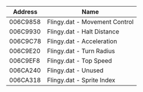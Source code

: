 | Address  | Name                          |
|----------|-------------------------------|
| 006C9858 | Flingy.dat - Movement Control |
| 006C9930 | Flingy.dat - Halt Distance    |
| 006C9C78 | Flingy.dat - Acceleration     |
| 006C9E20 | Flingy.dat - Turn Radius      |
| 006C9EF8 | Flingy.dat - Top Speed       |
| 006CA240 | Flingy.dat - Unused          |
| 006CA318 | Flingy.dat - Sprite Index    |

